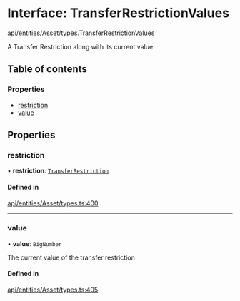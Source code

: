 # Interface: TransferRestrictionValues

[api/entities/Asset/types](../wiki/api.entities.Asset.types).TransferRestrictionValues

A Transfer Restriction along with its current value

## Table of contents

### Properties

- [restriction](../wiki/api.entities.Asset.types.TransferRestrictionValues#restriction)
- [value](../wiki/api.entities.Asset.types.TransferRestrictionValues#value)

## Properties

### restriction

• **restriction**: [`TransferRestriction`](../wiki/api.procedures.types#transferrestriction)

#### Defined in

[api/entities/Asset/types.ts:400](https://github.com/PolymeshAssociation/polymesh-sdk/blob/8a9e72221/src/api/entities/Asset/types.ts#L400)

___

### value

• **value**: `BigNumber`

The current value of the transfer restriction

#### Defined in

[api/entities/Asset/types.ts:405](https://github.com/PolymeshAssociation/polymesh-sdk/blob/8a9e72221/src/api/entities/Asset/types.ts#L405)
